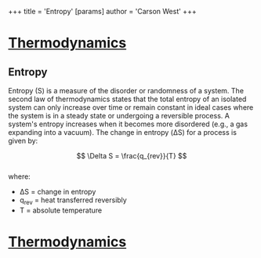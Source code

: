 +++
 title = 'Entropy'
[params]
	author = 'Carson West'
+++
# [Thermodynamics](./../thermodynamics/)

## Entropy

Entropy (S) is a measure of the disorder or randomness of a system.  The second law of thermodynamics states that the total entropy of an isolated system can only increase over time or remain constant in ideal cases where the system is in a steady state or undergoing a reversible process.  A system's entropy increases when it becomes more disordered (e.g., a gas expanding into a vacuum).  The change in entropy (ΔS) for a process is given by:

 $$ \Delta S = \frac{q_{rev}}{T} $$  
where:

* ΔS = change in entropy
* q<sub>rev</sub> = heat transferred reversibly
* T = absolute temperature

# [Thermodynamics](./../thermodynamics/)